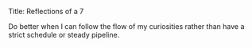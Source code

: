 Title: Reflections of a 7

Do better when I can follow the flow of my curiosities rather than have a strict schedule or steady pipeline.

